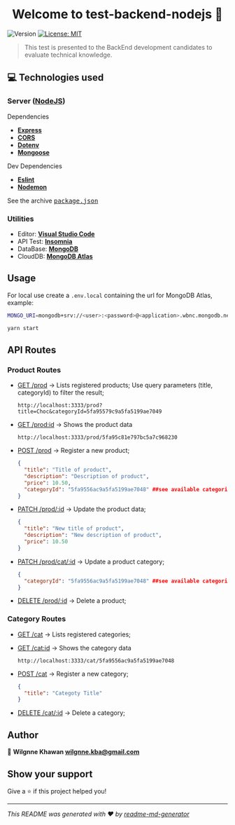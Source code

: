 <h1 align="center">Welcome to test-backend-nodejs 👋</h1>
<p>
  <img alt="Version" src="https://img.shields.io/badge/version-1.0.0-blue.svg?cacheSeconds=2592000" />
  <a href="#" target="_blank">
    <img alt="License: MIT" src="https://img.shields.io/badge/License-MIT-yellow.svg" />
  </a>
</p>

> This test is presented to the BackEnd development candidates to evaluate technical knowledge.

## :computer: Technologies used

### **Server** ([NodeJS](https://nodejs.org/en/))

Dependencies

- **[Express](https://expressjs.com/)**
- **[CORS](https://expressjs.com/en/resources/middleware/cors.html)**
- **[Dotenv](https://www.npmjs.com/package/dotenv)**
- **[Mongoose](https://mongoosejs.com/)**

Dev Dependencies

- **[Eslint](https://eslint.org/)**
- **[Nodemon](https://nodemon.io/)**

See the archive <kbd>[package.json](./server/package.json)</kbd>

### **Utilities**

- Editor: **[Visual Studio Code](https://code.visualstudio.com/)**
- API Test: **[Insomnia](https://insomnia.rest/)**
- DataBase: **[MongoDB](https://www.mongodb.com/)**
- CloudDB: **[MongoDB Atlas](https://www.mongodb.com/cloud/atlas)**

## Usage

For local use create a ```.env.local``` containing the url for MongoDB Atlas, example:

```bash
MONGO_URI=mongodb+srv://<user>:<password>@<application>.wbnc.mongodb.net/<dbname>?retryWrites=true&w=majority
```


```sh
yarn start
```

## API Routes

### **Product Routes**

- [GET /prod](http://localhost:3333/prod) &rarr; Lists registered products; Use query parameters (title, categoryId) to filter the result;

  ```
  http://localhost:3333/prod?title=Choc&categoryId=5fa95579c9a5fa5199ae7049
  ```

- [GET /prod:id](http://localhost:3333/prod/:id) &rarr; Shows the product data

  ```
  http://localhost:3333/prod/5fa95c81e797bc5a7c968230
  ```

- [POST /prod](http://localhost:3333/prod) &rarr; Register a new product;

  ```json
  {
    "title": "Title of product",
    "description": "Description of product",
    "price": 10.50,
    "categoryId": "5fa9556ac9a5fa5199ae7048" ##see available categories
  }
  ```

- [PATCH /prod/:id](http://localhost:3333/prod/:id) &rarr; Update the product data;

  ```json
  {
    "title": "New title of product",
    "description": "New description of product",
    "price": 10.50
  }
  ```

- [PATCH /prod/cat/:id](http://localhost:3333/prod/cat/:id) &rarr; Update a product category;

  ```json
  {
    "categoryId": "5fa9556ac9a5fa5199ae7048" ##see available categories
  }
  ```

- [DELETE /prod/:id](http://localhost:3333/prod/:id) &rarr; Delete a product;

### **Category Routes**

- [GET /cat](http://localhost:3333/cat) &rarr; Lists registered categories;
- [GET /cat:id](http://localhost:3333/prod/:id) &rarr; Shows the category data

  ```
  http://localhost:3333/cat/5fa9556ac9a5fa5199ae7048
  ```

- [POST /cat](http://localhost:3333/cat) &rarr; Register a new category;

  ```json
  {
    "title": "Categoty Title"
  }
  ```

- [DELETE /cat/:id](http://localhost:3333/cat/:id) &rarr; Delete a category;

## Author

👤 **Wilgnne Khawan <wilgnne.kba@gmail.com>**

## Show your support

Give a ⭐️ if this project helped you!

***
_This README was generated with ❤️ by [readme-md-generator](https://github.com/kefranabg/readme-md-generator)_